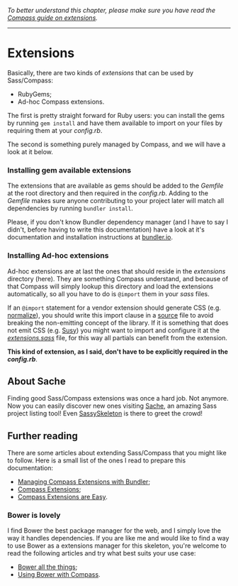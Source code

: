 
*To better understand this chapter, please make sure you have read the [Compass guide on extensions](http://compass-style.org/help/tutorials/extensions).*

-------------------

# Extensions

Basically, there are two kinds of *extensions* that can be used by Sass/Compass:

- RubyGems;
- Ad-hoc Compass extensions.

The first is pretty straight forward for Ruby users: you can install the gems by running `gem install` and have them available to import on your files by requiring them at your *config.rb*.

The second is something purely managed by Compass, and we will have a look at it below.


### Installing gem available extensions

The extensions that are available as gems should be added to the *Gemfile* at the root directory and then required in the *config.rb*. Adding to the *Gemfile* makes sure anyone contributing to your project later will match all dependencies by running `bundler install`.

Please, if you don't know Bundler dependency manager (and I have to say I didn't, before having to write this documentation) have a look at it's documentation and installation instructions at [bundler.io](http://bundler.io/).


### Installing Ad-hoc extensions

Ad-hoc extensions are at last the ones that should reside in the *extensions* directory (here). They are something Compass understand, and because of that Compass will simply lookup this directory and load the extensions automatically, so all you have to do is `@import` them in your *sass* files.

If an `@import` statement for a vendor extension should generate CSS (e.g. [normalize](https://github.com/ksmandersen/compass-normalize)), you should write this import clause in a [source](../source) file to avoid breaking the non-emitting concept of the library. If it is something that does not emit CSS (e.g. [Susy](https://github.com/ericam/susy)) you might want to import and configure it at the *[extensions.sass](../library/settings/extensions.sass)* file, for this way all partials can benefit from the extension.

**This kind of extension, as I said, don't have to be explicitly required in the *config.rb***.


## About Sache

Finding good Sass/Compass extensions was once a hard job. Not anymore. Now you can easily discover new ones visiting [Sache](http://www.sache.in), an amazing Sass project listing tool! Even [SassySkeleton](http://www.sache.in/search?query=skeleton) is there to greet the crowd!


## Further reading

There are some articles about extending Sass/Compass that you might like to follow. Here is a small list of the ones I read to prepare this documentation:

- [Managing Compass Extensions with Bundler](http://atendesigngroup.com/blog/managing-compass-extensions-bundler);
- [Compass Extensions](http://compass-style.org/help/tutorials/extensions/);
- [Compass Extensions are Easy](http://chriseppstein.github.io/blog/2010/10/21/compass-extensions-are-easy/).


### Bower is lovely

I find Bower the best package manager for the web, and I simply love the way it handles dependencies. If you are like me and would like to find a way to use Bower as a extensions manager for this skeleton, you're welcome to read the following articles and try what best suits your use case:

- [Bower all the things](https://www.codefellows.org/blogs/bower-all-the-things);
- [Using Bower with Compass](https://coderwall.com/p/bhb0pq).
